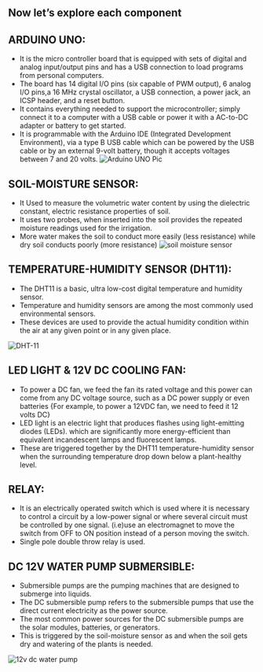 ## Now let’s explore each component
## ARDUINO UNO:
* It is the micro controller board that is equipped with sets of digital and analog input/output pins and has a USB connection to load programs from personal computers.
* The board has 14 digital I/O pins (six capable of PWM output), 6 analog I/O pins,a 16 MHz crystal oscillator, a USB connection, 
a power jack, an ICSP header, and a reset button.
* It contains everything needed to support the microcontroller; simply connect it to a computer with a USB cable or power it 
with a AC-to-DC adapter or battery to get started.
* It is programmable with the Arduino IDE (Integrated Development Environment), via a type B USB cable which can be powered by the USB cable or by an external 9-volt battery, though it accepts voltages between 7 and 20 volts.
![Arduino UNO Pic](https://user-images.githubusercontent.com/98813206/155196006-24f5e5a2-9239-4b8a-bde0-15aeab71308f.jpg)

## SOIL-MOISTURE SENSOR: 
* It Used to measure the volumetric water content by using the dielectric constant, electric resistance properties of soil.
* It uses two probes, when inserted into the soil provides the repeated moisture readings used for the irrigation.
* More water makes the soil to conduct more easily (less resistance) while dry soil conducts poorly (more resistance)
![soil moisture sensor](https://user-images.githubusercontent.com/98813206/155710505-04a5585f-48de-4b22-8819-4dcd19593f06.jpg)

## TEMPERATURE-HUMIDITY SENSOR (DHT11): 
* The DHT11 is a basic, ultra low-cost digital temperature and humidity sensor.
* Temperature and humidity sensors are among the most commonly used environmental sensors. 
* These devices are used to provide the actual humidity condition within the air at any given point or in any given place.

![DHT-11](https://user-images.githubusercontent.com/98813206/155710702-119f6f04-67f1-4133-b22e-e9530012e802.jpg)

## LED LIGHT & 12V DC COOLING FAN:
* To power a DC fan, we feed the fan its rated voltage and this power can come from any DC voltage source, such as a DC power supply or even batteries
{For example, to power a 12VDC fan, we need to feed it 12 volts DC} 
* LED light is an electric light that produces flashes using light-emitting diodes (LEDs). which are significantly more energy-efficient than equivalent incandescent lamps and fluorescent lamps.
* These are triggered together by the DHT11 temperature-humidity sensor when the surrounding temperature drop down below a plant-healthy level.
## RELAY:
* It is an electrically operated switch which is used where it is necessary to control a circuit by a low-power signal or where several circuit must be controlled by one signal. (i.e)use an electromagnet to move the switch from OFF to ON position instead of a person moving the switch. 
* Single pole double throw relay is used.

## DC 12V WATER PUMP SUBMERSIBLE:
* Submersible pumps are the pumping machines that are designed to submerge into liquids. 
* The DC submersible pump refers to the submersible pumps that use the direct current electricity as the power source. 
* The most common power sources for the DC submersible pumps are the solar modules, batteries, or generators.
* This is triggered by the soil-moisture sensor as and when the soil gets dry and watering of the plants is needed.

![12v dc water pump](https://user-images.githubusercontent.com/98813206/155710750-0e5ad2f5-7df8-4859-907a-8eb4763911e7.jpg)

